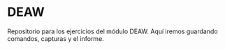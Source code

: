 # DEAW
Repositorio para los ejercicios del módulo DEAW. Aquí iremos guardando comandos, capturas y el informe.
